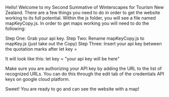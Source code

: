 Hello! Welcome to my Second Summative of Winterscapes for Tourism New Zealand.
There are a few things you need to do in order to get the website working to its full potential.
Within the js folder, you will see a file named mapKeyCopy.js.
In order to get maps working you will need to do the following:

Step One: Grab your api key.
Step Two: Rename mapKeyCopy.js to mapKey.js (just take out the Copy)
Step Three: Insert your api key between the quotation marks after let key =

It will look like this:
let key = "your api key will be here"

Make sure you are authorizing your API key by adding the URL to the list of recognized URLs. You can do this through the edit tab of the credentials API keys on google cloud platform. 

Sweet! You are ready to go and can see the website with a map! 